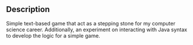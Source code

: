 ## Description

Simple text-based game that act as a stepping stone for my computer science career.
Additionally, an experiment on interacting with Java syntax to develop the logic for a simple game.
